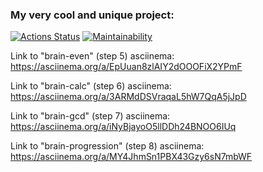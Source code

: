### My very cool and unique project:

[![Actions Status](https://github.com/YuraOneAndOnly/qa-auto-engineer-javascript-project-44/actions/workflows/hexlet-check.yml/badge.svg)](https://github.com/YuraOneAndOnly/qa-auto-engineer-javascript-project-44/actions)
[![Maintainability](https://api.codeclimate.com/v1/badges/7ab1e03c4f515f36e839/maintainability)](https://codeclimate.com/github/YuraOneAndOnly/qa-auto-engineer-javascript-project-44/maintainability)

Link to "brain-even" (step 5) asciinema: https://asciinema.org/a/EpUuan8zlAIY2dOOOFiX2YPmF

Link to "brain-calc" (step 6) asciinema: https://asciinema.org/a/3ARMdDSVraqaL5hW7QqA5jJpD

Link to "brain-gcd" (step 7) asciinema: https://asciinema.org/a/iNyBjayoO5llDDh24BNOO6IUq

Link to "brain-progression" (step 8) asciinema: https://asciinema.org/a/MY4JhmSn1PBX43Gzy6sN7mbWF
